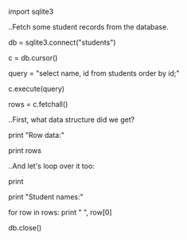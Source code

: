 import sqlite3

..Fetch some student records from the database.

db = sqlite3.connect("students")

c = db.cursor()

query = "select name, id from students order by id;"

c.execute(query)

rows = c.fetchall()

..First, what data structure did we get?

print "Row data:"

print rows

..And let's loop over it too:

print

print "Student names:"

for row in rows:
  print "  ", row[0]

db.close()
